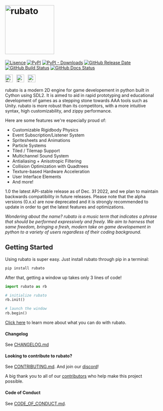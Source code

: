 # <img src="https://github.com/rubatopy/rubato/blob/main/docs/source/_static/full.png?raw=true" alt="rubato" width="160"/>

[![Lisence](https://img.shields.io/github/license/rubatopy/rubato?style=flat-square)](https://www.gnu.org/licenses/gpl-3.0.html)
[![PyPI](https://img.shields.io/pypi/v/rubato?style=flat-square)](https://pypi.org/project/rubato/)
[![PyPI - Downloads](https://img.shields.io/pypi/dm/rubato?style=flat-square)](https://pypi.org/project/rubato/)
[![GitHub Release Date](https://img.shields.io/github/release-date/rubatopy/rubato?style=flat-square)](https://github.com/rubatopy/rubato/releases)
[![GitHub Build Status](https://img.shields.io/github/actions/workflow/status/rubatopy/rubato/tests.yml?branch=main&style=flat-square)](https://github.com/rubatopy/rubato/actions/workflows/tests.yml)
[![GitHub Docs Status](https://img.shields.io/github/actions/workflow/status/rubatopy/rubato/nightly.yml?branch=main&label=docs&style=flat-square)](https://rubatopy.github.io/)

[<img src="https://logodownload.org/wp-content/uploads/2017/11/discord-logo-4-1.png" alt="Discord Server" width="25" />](https://discord.gg/rdce5GXRrC)
&nbsp;
[<img src="https://cdn4.iconfinder.com/data/icons/social-media-icons-the-circle-set/48/twitter_circle-512.png" alt="Twitter Page" width="25"/>](https://twitter.com/rubatopy)
&nbsp;
[<img src="https://upload.wikimedia.org/wikipedia/commons/thumb/f/f8/LinkedIn_icon_circle.svg/2048px-LinkedIn_icon_circle.svg.png" alt="Linkedin Page" width="25"/>](https://www.linkedin.com/company/rubatopy/)
&nbsp;

<!-- If you update this README update the GitHub profile of rubatopy README -->

rubato is a modern 2D engine for game developement in python built in Cython using SDL2. It is aimed to aid in rapid prototyping and educational development of games as a stepping stone towards AAA tools such as Unity. rubato is more robust than its competitors, with a more intuitive syntax, high customizability, and zippy performance.

Here are some features we're especially proud of:

-   Customizable Rigidbody Physics
-   Event Subscription/Listener System
-   Spritesheets and Animations
-   Particle Systems
-   Tiled / Tilemap Support
-   Multichannel Sound System
-   Antialiasing + Anisotropic Filtering
-   Collision Optimization with Quadtrees
-   Texture-based Hardware Acceleration
-   User Interface Elements
-   And more!

1.0 the latest API-stable release as of Dec. 31 2022, and we plan to maintain backwards compatibility in future releases. Please note that the alpha versions (0.x.x) are now deprecated and it is strongly recommended to update in order to get the latest features and optimizations.

_Wondering about the name? rubato is a music term that indicates a phrase that should be performed expressively and freely. We aim to harness that same freedom, bringing a fresh, modern take on game developement in python to a variety of users regardless of their coding background._
<br>

## Getting Started

Using rubato is super easy. Just install rubato through pip in a terminal:

```bash
pip install rubato
```

After that, getting a window up takes only 3 lines of code!

```python
import rubato as rb

# initialize rubato
rb.init()

# launch the window
rb.begin()
```

[Click here](https://docs.rubato.app/latest/tutorials/platformer/) to learn more about what you can do with rubato.

#### Changelog

See [CHANGELOG.md](https://github.com/rubatopy/rubato/blob/main/CHANGELOG.md)

#### Looking to contribute to rubato?

See [CONTRIBUTING.md](https://github.com/rubatopy/rubato/blob/main/CONTRIBUTING.md). And join our [discord](https://discord.gg/rdce5GXRrC)!

A big thank you to all of our [contributors](https://github.com/rubatopy/rubato/blob/main/CONTRIBUTORS.md) who help make this project possible.

#### Code of Conduct

See [CODE_OF_CONDUCT.md](https://github.com/rubatopy/.github/blob/main/CODE_OF_CONDUCT.md).
